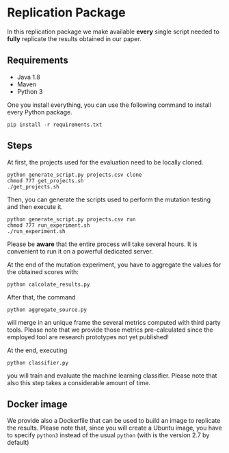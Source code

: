 # Replication Package

In this replication package we make available **every** single script needed to **fully** replicate the results obtained in our paper.

## Requirements

* Java 1.8
* Maven 
* Python 3

One you install everything, you can use the following command to install every Python package.

`pip install -r requirements.txt`

## Steps

At first, the projects used for the evaluation need to be locally cloned.

```
python generate_script.py projects.csv clone
chmod 777 get_projects.sh
./get_projects.sh
```

Then, you can generate the scripts used to perform the mutation testing and then execute it.

```
python generate_script.py projects.csv run
chmod 777 run_experiment.sh
./run_experiment.sh
```

Please be **aware** that the entire process will take several hours. It is convenient to run it on a powerful dedicated server.

At the end of the mutation experiment, you have to aggregate the values for the obtained scores with:

```
python calcolate_results.py
```

After that, the command 
```
python aggregate_source.py
```
will merge in an unique frame the several metrics computed with third party tools. Please note that we provide those metrics pre-calculated since the employed tool are research prototypes not yet published!

At the end, executing 
```
python classifier.py
```
you will train and evaluate the machine learning classifier.
Please note that also this step takes a considerable amount of time.

## Docker image
We provide also a Dockerfile that can be used to build an image to replicate the results. Please note that, since you will create a Ubuntu image, you have to specify `python3` instead of the usual `python` (with is the version 2.7 by default)

